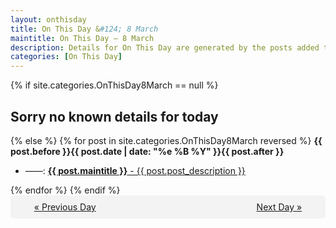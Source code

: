 ```yaml
---
layout: onthisday
title: On This Day &#124; 8 March
maintitle: On This Day — 8 March
description: Details for On This Day are generated by the posts added to the website so the content is subject to changes/updates over time.
categories: [On This Day]
---
```


{% if site.categories.OnThisDay8March == null %}
<h2>Sorry no known details for today</h2>
{% else %}
{% for post in site.categories.OnThisDay8March reversed %}
<strong>{{ post.before }}{{ post.date | date: "%e %B %Y" }}{{ post.after }}</strong>
<ul>
<li> ——: <a class="{{ post.class }}" href="{{ post.url }}"><strong>{{ post.maintitle }}</strong> - {{ post.post_description }}</a></li>
</ul>
{% endfor %}
{% endif %}
<br />
<div style="background-color: #f3f3f3; padding: 10px; border-radius: 5px; text-align: center; display: flex; justify-content: space-evenly;">
<a href="/onthisday/03/03-07">« Previous Day</a>
<span style="visibility:hidden;">[ Visit Leap Year February 29 ]</span>
<a href="/onthisday/03/03-09">Next Day »</a>
</div>

